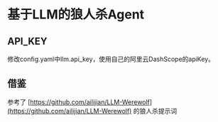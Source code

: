 # 基于LLM的狼人杀Agent

## API_KEY
修改config.yaml中llm.api_key，使用自己的阿里云DashScope的apiKey。

## 借鉴
参考了 [https://github.com/ailijian/LLM-Werewolf](https://github.com/ailijian/LLM-Werewolf) 的狼人杀提示词